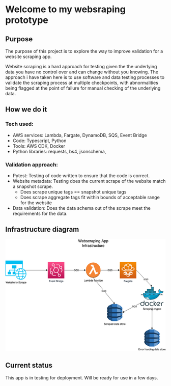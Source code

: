 # Welcome to my websraping prototype

## Purpose
The purpose of this project is to explore the way to improve validation for a website scraping app. 

Website scraping is a hard approach for testing given the the underlying data you have no control over and can change without you knowing. The approach i have taken here is to use software and data testing processes to validate the scraping process at multiple checkpoints, with abnormalities being flagged at the point of failure for manual checking of the underlying data. 

## How we do it 
### Tech used: 
- AWS services: Lambda, Fargate, DynamoDB, SQS, Event Bridge
- Code: Typescript, Python 
- Tools: AWS CDK, Docker
- Python libraries: requests, bs4, jsonschema, 

### Validation approach: 
- Pytest: Testing of code written to ensure that the code is correct.
- Website metadata: Testing does the current scrape of the website match a snapshot scrape.
    - Does scrape unique tags == snapshot unique tags
    - Does scrape aggregate tags fit within bounds of acceptable range for the website
- Data validation: Does the data schema out of the scrape meet the requirements for the data.

## Infrastructure diagram
![alt text](./readme/Infrastructure.png)

## Current status 
This app is in testing for deployment. Will be ready for use in a few days.